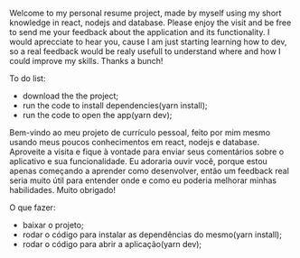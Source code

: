 Welcome to my personal resume project, made by myself using my short knowledge in react, nodejs and database. Please enjoy the visit and be free to send me your feedback about the application and its functionality. I would aprecciate to hear you, cause I am just starting learning how to dev, so a real feedback would be realy usefull to understand where and how I could improve my skills. Thanks a bunch!

To do list:

- download the the project;
- run the code to install dependencies(yarn install);
- run the code to open the app(yarn dev);



Bem-vindo ao meu projeto de currículo pessoal, feito por mim mesmo usando meus poucos conhecimentos em react, nodejs e database. Aproveite a visita e fique à vontade para enviar seus comentários sobre o aplicativo e sua funcionalidade. Eu adoraria ouvir você, porque estou apenas começando a aprender como desenvolver, então um feedback real seria muito útil para entender onde e como eu poderia melhorar minhas habilidades. Muito obrigado!

O que fazer:

- baixar o projeto;
- rodar o código para instalar as dependências do mesmo(yarn install);
- rodar o código para abrir a aplicação(yarn dev);